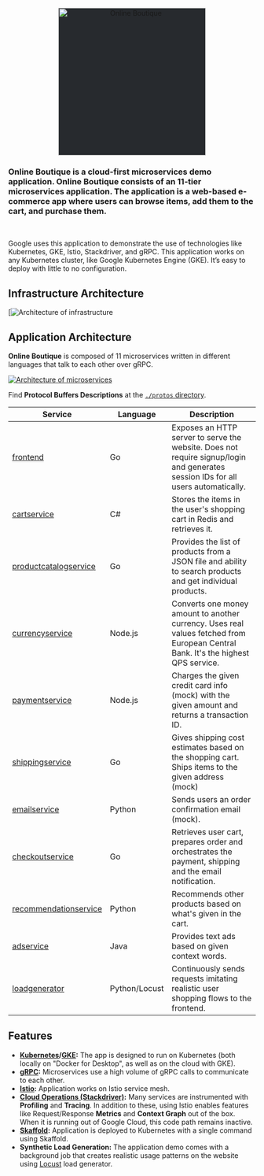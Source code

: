 <p align="center">
<img src="https://raw.githubusercontent.com/TomerAdmon/cloud-native-application/main/src/frontend/static/icons/Hipster_HeroLogoMaroon.svg" style="background-color: #272a2e;" width="300" alt="Online Boutique" />
</p>

### Online Boutique is a cloud-first microservices demo application. Online Boutique consists of an 11-tier microservices application. The application is a web-based e-commerce app where users can browse items, add them to the cart, and purchase them.
<br/>

Google uses this application to demonstrate the use of technologies like Kubernetes, GKE, Istio, Stackdriver, and gRPC. This application works on any Kubernetes cluster, like Google Kubernetes Engine (GKE). It’s easy to deploy with little to no configuration.

## Infrastructure Architecture 
[![Architecture of infrastructure](https://raw.githubusercontent.com/TomerAdmon/cloud-native-application/main/instructions/1aws.png)

## Application Architecture 

**Online Boutique** is composed of 11 microservices written in different
languages that talk to each other over gRPC.

[![Architecture of microservices](https://raw.githubusercontent.com/TomerAdmon/cloud-native-application/main/docs/img/architecture-diagram.png)](https://raw.githubusercontent.com/TomerAdmon/cloud-native-application/main/docs/img/architecture-diagram.png)


Find **Protocol Buffers Descriptions** at the [`./protos` directory](/protos).

| Service                                              | Language      | Description                                                                                                                       |
| ---------------------------------------------------- | ------------- | --------------------------------------------------------------------------------------------------------------------------------- |
| [frontend](/src/frontend)                           | Go            | Exposes an HTTP server to serve the website. Does not require signup/login and generates session IDs for all users automatically. |
| [cartservice](/src/cartservice)                     | C#            | Stores the items in the user's shopping cart in Redis and retrieves it.                                                           |
| [productcatalogservice](/src/productcatalogservice) | Go            | Provides the list of products from a JSON file and ability to search products and get individual products.                        |
| [currencyservice](/src/currencyservice)             | Node.js       | Converts one money amount to another currency. Uses real values fetched from European Central Bank. It's the highest QPS service. |
| [paymentservice](/src/paymentservice)               | Node.js       | Charges the given credit card info (mock) with the given amount and returns a transaction ID.                                     |
| [shippingservice](/src/shippingservice)             | Go            | Gives shipping cost estimates based on the shopping cart. Ships items to the given address (mock)                                 |
| [emailservice](/src/emailservice)                   | Python        | Sends users an order confirmation email (mock).                                                                                   |
| [checkoutservice](/src/checkoutservice)             | Go            | Retrieves user cart, prepares order and orchestrates the payment, shipping and the email notification.                            |
| [recommendationservice](/src/recommendationservice) | Python        | Recommends other products based on what's given in the cart.                                                                      |
| [adservice](/src/adservice)                         | Java          | Provides text ads based on given context words.                                                                                   |
| [loadgenerator](/src/loadgenerator)                 | Python/Locust | Continuously sends requests imitating realistic user shopping flows to the frontend.                                              |

## Features

- **[Kubernetes](https://kubernetes.io)/[GKE](https://cloud.google.com/kubernetes-engine/):**
  The app is designed to run on Kubernetes (both locally on "Docker for
  Desktop", as well as on the cloud with GKE).
- **[gRPC](https://grpc.io):** Microservices use a high volume of gRPC calls to
  communicate to each other.
- **[Istio](https://istio.io):** Application works on Istio service mesh.
- **[Cloud Operations (Stackdriver)](https://cloud.google.com/products/operations):** Many services
  are instrumented with **Profiling** and **Tracing**. In
  addition to these, using Istio enables features like Request/Response
  **Metrics** and **Context Graph** out of the box. When it is running out of
  Google Cloud, this code path remains inactive.
- **[Skaffold](https://skaffold.dev):** Application
  is deployed to Kubernetes with a single command using Skaffold.
- **Synthetic Load Generation:** The application demo comes with a background
  job that creates realistic usage patterns on the website using
  [Locust](https://locust.io/) load generator.

